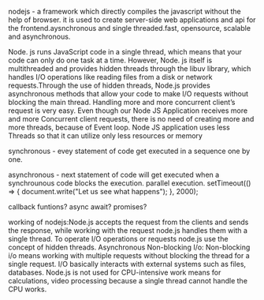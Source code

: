 nodejs - a framework which directly compiles the javascript without the help of browser. it is used to create server-side web applications and api for the frontend.aysnchronous and single threaded.fast, opensource, scalable and asynchronous.

Node. js runs JavaScript code in a single thread, which means that your code can only do one task at a time. However, Node. js itself is multithreaded and provides hidden threads through the libuv library, which handles I/O operations like reading files from a disk or network requests.Through the use of hidden threads, Node.js provides asynchronous methods that allow your code to make I/O requests without blocking the main thread.
Handling more and more concurrent client’s request is very easy.
Even though our Node JS Application receives more and more Concurrent client requests, there is no need of creating more and more threads, because of Event loop.
Node JS application uses less Threads so that it can utilize only less resources or memory

synchronous - evey statement of code get executed in a sequence one by one.

asynchronous - next statement of code will get executed when a synchrounous code blocks the execution. parallel execution.
    setTimeout(() => {
        document.write("Let us see what happens");
    }, 2000);

callback funtions?
async await?
promises?

working of nodejs:Node.js accepts the request from the clients and sends the response, while working with the request node.js handles them with a single thread. To operate I/O operations or requests node.js use the concept of hidden threads.
Asynchronous
Non-blocking I/o: Non-blocking i/o  means working with multiple requests without blocking the thread for a single request. I/O basically interacts with external systems such as files, databases. Node.js is not used for CPU-intensive work means for calculations, video processing because a single thread cannot handle the CPU works.
